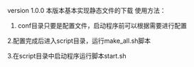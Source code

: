version 1.0.0
本版本基本实现静态文件的下载
使用方法：
1. conf目录只要是配置文件，启动程序前可以根据需要进行配置

2.配置完成后进入script目录，运行make_all.sh脚本

3.在script目录中启动程序运行脚本start.sh
